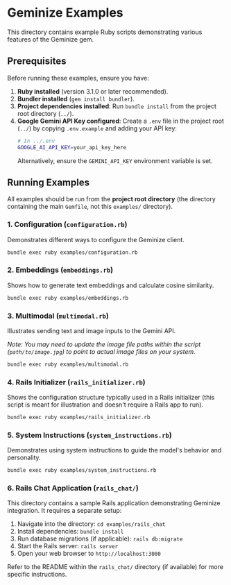 # Geminize Examples

This directory contains example Ruby scripts demonstrating various features of the Geminize gem.

## Prerequisites

Before running these examples, ensure you have:

1.  **Ruby installed** (version 3.1.0 or later recommended).
2.  **Bundler installed** (`gem install bundler`).
3.  **Project dependencies installed**: Run `bundle install` from the project root directory (`../`).
4.  **Google Gemini API Key configured**: Create a `.env` file in the project root (`../`) by copying `.env.example` and adding your API key:
    ```bash
    # In ../.env
    GOOGLE_AI_API_KEY=your_api_key_here
    ```
    Alternatively, ensure the `GEMINI_API_KEY` environment variable is set.

## Running Examples

All examples should be run from the **project root directory** (the directory containing the main `Gemfile`, not this `examples/` directory).

### 1. Configuration (`configuration.rb`)

Demonstrates different ways to configure the Geminize client.

```bash
bundle exec ruby examples/configuration.rb
```

### 2. Embeddings (`embeddings.rb`)

Shows how to generate text embeddings and calculate cosine similarity.

```bash
bundle exec ruby examples/embeddings.rb
```

### 3. Multimodal (`multimodal.rb`)

Illustrates sending text and image inputs to the Gemini API.

_Note: You may need to update the image file paths within the script (`path/to/image.jpg`) to point to actual image files on your system._

```bash
bundle exec ruby examples/multimodal.rb
```

### 4. Rails Initializer (`rails_initializer.rb`)

Shows the configuration structure typically used in a Rails initializer (this script is meant for illustration and doesn't require a Rails app to run).

```bash
bundle exec ruby examples/rails_initializer.rb
```

### 5. System Instructions (`system_instructions.rb`)

Demonstrates using system instructions to guide the model's behavior and personality.

```bash
bundle exec ruby examples/system_instructions.rb
```

### 6. Rails Chat Application (`rails_chat/`)

This directory contains a sample Rails application demonstrating Geminize integration. It requires a separate setup:

1.  Navigate into the directory: `cd examples/rails_chat`
2.  Install dependencies: `bundle install`
3.  Run database migrations (if applicable): `rails db:migrate`
4.  Start the Rails server: `rails server`
5.  Open your web browser to `http://localhost:3000`

Refer to the README within the `rails_chat/` directory (if available) for more specific instructions.
